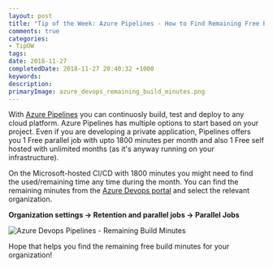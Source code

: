 ```yaml
---
layout: post
title: "Tip of the Week: Azure Pipelines - How to Find Remaining Free Build Minutes?"
comments: true
categories: 
- TipOW
tags: 
date: 2018-11-27
completedDate: 2018-11-27 20:40:32 +1000
keywords: 
description: 
primaryImage: azure_devops_remaining_build_minutes.png
---
```


With [Azure Pipelines](https://azure.microsoft.com/en-us/services/devops/pipelines/) you can continuosly build, test and deploy to any cloud platform. Azure Pipelines has multiple options to start based on your project. Even if you are developing a private application, Pipelines offers you 1 Free parallel job  with upto 1800 minutes per month  and also 1 Free self hosted with unlimited months (as it's anyway running on your infrastructure).

On the Microsoft-hosted CI/CD with 1800 minutes you might need to find the used/remaining time any time during the month. You can find the remaining minutes from the [Azure Devops portal](https://dev.azure.com/) and select the relevant organization.

**Organization settings -> Retention and parallel jobs -> Parallel Jobs**

<img src="/images/azure_devops_remaining_build_minutes.png" alt="Azure Devops Pipelines - Remaining Build Minutes" 
    class ="center" />

Hope that helps you find the remaining free build minutes for your organization!
